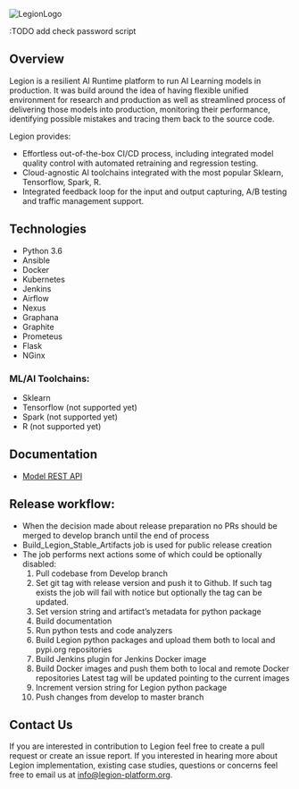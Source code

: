 ![LegionLogo](docs/images/legion-logo-h.png)

:TODO
add check password script

## Overview

Legion is a resilient AI Runtime platform to run AI Learning models in production.
It was build around the idea of having flexible unified environment for research and production as well as streamlined process of 
delivering those models into production, monitoring their performance, identifying possible mistakes and tracing them back to the source code.

Legion provides: 

* Effortless out-of-the-box CI/CD process, including integrated model quality control with automated retraining and regression testing.
* Cloud-agnostic AI toolchains integrated with the most popular Sklearn, Tensorflow, Spark, R.
* Integrated feedback loop for the input and output capturing, A/B testing and traffic management support.

## Technologies	

* Python 3.6
* Ansible
* Docker
* Kubernetes
* Jenkins
* Airflow
* Nexus
* Graphana
* Graphite
* Prometeus
* Flask
* NGinx

### ML/AI Toolchains:

* Sklearn
* Tensorflow (not supported yet)
* Spark (not supported yet)
* R (not supported yet)
	
## Documentation
* [Model REST API](legion/docs/source/model_rest_api.md)

##  Release workflow:
-	When the decision made about release preparation no PRs should be merged to develop branch until the end of process
-	Build_Legion_Stable_Artifacts job is used for public release creation
-	The job performs next actions some of which could be optionally disabled:
    1.	Pull codebase from Develop branch 
    2.	Set git tag with release version and push it to Github. 
        If such tag exists the job will fail with notice but optionally the tag can be updated. 
    3.	Set version string and artifact’s metadata for python package
    4.	Build documentation
    5.	Run python tests and code analyzers
    6.	Build Legion python packages and upload them both to local and pypi.org repositories
    7.	Build Jenkins plugin for Jenkins Docker image
    8.	Build Docker images and push them both to local and remote Docker repositories
        Latest tag will be updated pointing to the current images
    9.	Increment version string for Legion python package
    10.	Push changes from develop to master branch

## Contact Us
If you are interested in contribution to Legion feel free to create a pull request or create an issue report.
If you interested in hearing more about Legion implementation, existing case studies, questions or concerns feel free to email us at [info@legion-platform.org](mailto:info@legion-platform.org).

